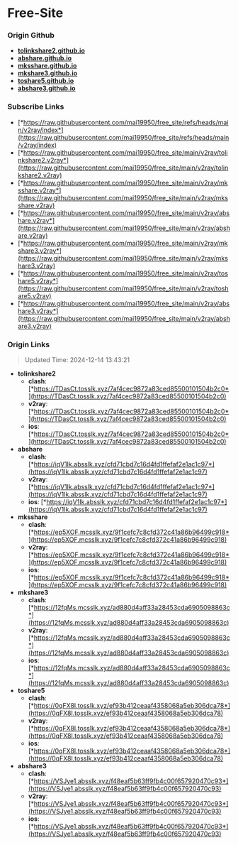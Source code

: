 # Free-Site

### Origin Github

- [**tolinkshare2.github.io**](https://github.com/tolinkshare2/tolinkshare2.github.io)
- [**abshare.github.io**](https://github.com/abshare/abshare.github.io)
- [**mksshare.github.io**](https://github.com/mksshare/mksshare.github.io)
- [**mkshare3.github.io**](https://github.com/mkshare3/mkshare3.github.io)
- [**toshare5.github.io**](https://github.com/toshare5/toshare5.github.io)
- [**abshare3.github.io**](https://github.com/abshare3/abshare3.github.io)

### Subscribe Links

- [*https://raw.githubusercontent.com/mai19950/free_site/refs/heads/main/v2ray/index*](https://raw.githubusercontent.com/mai19950/free_site/refs/heads/main/v2ray/index)
- [*https://raw.githubusercontent.com/mai19950/free_site/main/v2ray/tolinkshare2.v2ray*](https://raw.githubusercontent.com/mai19950/free_site/main/v2ray/tolinkshare2.v2ray)
- [*https://raw.githubusercontent.com/mai19950/free_site/main/v2ray/mksshare.v2ray*](https://raw.githubusercontent.com/mai19950/free_site/main/v2ray/mksshare.v2ray)
- [*https://raw.githubusercontent.com/mai19950/free_site/main/v2ray/abshare.v2ray*](https://raw.githubusercontent.com/mai19950/free_site/main/v2ray/abshare.v2ray)
- [*https://raw.githubusercontent.com/mai19950/free_site/main/v2ray/mkshare3.v2ray*](https://raw.githubusercontent.com/mai19950/free_site/main/v2ray/mkshare3.v2ray)
- [*https://raw.githubusercontent.com/mai19950/free_site/main/v2ray/toshare5.v2ray*](https://raw.githubusercontent.com/mai19950/free_site/main/v2ray/toshare5.v2ray)
- [*https://raw.githubusercontent.com/mai19950/free_site/main/v2ray/abshare3.v2ray*](https://raw.githubusercontent.com/mai19950/free_site/main/v2ray/abshare3.v2ray)

### Origin Links

> Updated Time: 2024-12-14 13:43:21

- **tolinkshare2**
  - **clash**: [*https://TDasCt.tosslk.xyz/7af4cec9872a83ced85500101504b2c0*](https://TDasCt.tosslk.xyz/7af4cec9872a83ced85500101504b2c0)
  - **v2ray**: [*https://TDasCt.tosslk.xyz/7af4cec9872a83ced85500101504b2c0*](https://TDasCt.tosslk.xyz/7af4cec9872a83ced85500101504b2c0)
  - **ios**: [*https://TDasCt.tosslk.xyz/7af4cec9872a83ced85500101504b2c0*](https://TDasCt.tosslk.xyz/7af4cec9872a83ced85500101504b2c0)
- **abshare**
  - **clash**: [*https://iqV1Ik.absslk.xyz/cfd71cbd7c16d4fd1ffefaf2e1ac1c97*](https://iqV1Ik.absslk.xyz/cfd71cbd7c16d4fd1ffefaf2e1ac1c97)
  - **v2ray**: [*https://iqV1Ik.absslk.xyz/cfd71cbd7c16d4fd1ffefaf2e1ac1c97*](https://iqV1Ik.absslk.xyz/cfd71cbd7c16d4fd1ffefaf2e1ac1c97)
  - **ios**: [*https://iqV1Ik.absslk.xyz/cfd71cbd7c16d4fd1ffefaf2e1ac1c97*](https://iqV1Ik.absslk.xyz/cfd71cbd7c16d4fd1ffefaf2e1ac1c97)
- **mksshare**
  - **clash**: [*https://ep5XOF.mcsslk.xyz/9f1cefc7c8cfd372c41a86b96499c918*](https://ep5XOF.mcsslk.xyz/9f1cefc7c8cfd372c41a86b96499c918)
  - **v2ray**: [*https://ep5XOF.mcsslk.xyz/9f1cefc7c8cfd372c41a86b96499c918*](https://ep5XOF.mcsslk.xyz/9f1cefc7c8cfd372c41a86b96499c918)
  - **ios**: [*https://ep5XOF.mcsslk.xyz/9f1cefc7c8cfd372c41a86b96499c918*](https://ep5XOF.mcsslk.xyz/9f1cefc7c8cfd372c41a86b96499c918)
- **mkshare3**
  - **clash**: [*https://12fqMs.mcsslk.xyz/ad880d4aff33a28453cda6905098863c*](https://12fqMs.mcsslk.xyz/ad880d4aff33a28453cda6905098863c)
  - **v2ray**: [*https://12fqMs.mcsslk.xyz/ad880d4aff33a28453cda6905098863c*](https://12fqMs.mcsslk.xyz/ad880d4aff33a28453cda6905098863c)
  - **ios**: [*https://12fqMs.mcsslk.xyz/ad880d4aff33a28453cda6905098863c*](https://12fqMs.mcsslk.xyz/ad880d4aff33a28453cda6905098863c)
- **toshare5**
  - **clash**: [*https://0qFX8I.tosslk.xyz/ef93b412ceaaf4358068a5eb306dca78*](https://0qFX8I.tosslk.xyz/ef93b412ceaaf4358068a5eb306dca78)
  - **v2ray**: [*https://0qFX8I.tosslk.xyz/ef93b412ceaaf4358068a5eb306dca78*](https://0qFX8I.tosslk.xyz/ef93b412ceaaf4358068a5eb306dca78)
  - **ios**: [*https://0qFX8I.tosslk.xyz/ef93b412ceaaf4358068a5eb306dca78*](https://0qFX8I.tosslk.xyz/ef93b412ceaaf4358068a5eb306dca78)
- **abshare3**
  - **clash**: [*https://VSJye1.absslk.xyz/f48eaf5b63ff9fb4c00f657920470c93*](https://VSJye1.absslk.xyz/f48eaf5b63ff9fb4c00f657920470c93)
  - **v2ray**: [*https://VSJye1.absslk.xyz/f48eaf5b63ff9fb4c00f657920470c93*](https://VSJye1.absslk.xyz/f48eaf5b63ff9fb4c00f657920470c93)
  - **ios**: [*https://VSJye1.absslk.xyz/f48eaf5b63ff9fb4c00f657920470c93*](https://VSJye1.absslk.xyz/f48eaf5b63ff9fb4c00f657920470c93)
